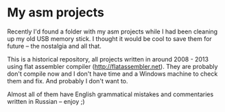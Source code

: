# My asm projects

Recently I'd found a folder with my asm projects while I had been cleaning up my old USB memory stick. I thought it would be cool to save them for future – the nostalgia and all that.

This is a historical repository, all projects written in around 2008 - 2013 using flat assembler compiler (http://flatassembler.net). They are probably don't compile now and I don't have time and a Windows machine to check them and fix. And probably I don't want to.

Almost all of them have English grammatical mistakes and commentaries written in Russian – enjoy ;)
